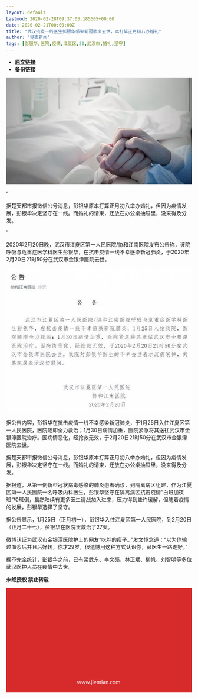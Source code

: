 ```yaml
---
layout: default
Lastmod: 2020-02-28T09:37:03.185605+00:00
date: 2020-02-21T00:00:00Z
title: "武汉抗疫一线医生彭银华感染新冠肺炎去世，本打算正月初八办婚礼"
author: "界面新闻"
tags: [彭银华,医院,疫情,江夏区,20,武汉市,婚礼,坚守]
---
```


* [**原文链接**](http://mp.weixin.qq.com/s?__biz=MjM5NTE0ODc2Nw==&amp;mid=2650463931&amp;idx=3&amp;sn=04e658f1137fcd426d1bcdb01f584c49&amp;chksm=bef2980b8985111d5f8d80cc7c994a1d3eab3b80ced193d561b083ceb0c25aa66bd05ee4dcc5#rd)
* [**备份链接**](http://archive.today/jrhBW)


![](/images/post/33c2193b62849d3d86aee25571f0ec01.jpg)

“

  

据楚天都市报微信公号消息，彭银华原本打算正月初八举办婚礼，但因为疫情发展，彭银华决定坚守在一线。而婚礼的请柬，还放在办公桌抽屉里，没来得及分发。

  

”

2020年2月20日晚，武汉市江夏区第一人民医院/协和江南医院发布公告称，该院呼吸与危重症医学科医生彭银华，在抗击疫情一线不幸感染新冠肺炎，于2020年2月20日21时50分在武汉市金银潭医院去世。  

![](/images/post/c5faf60868bfcc7ebf683062c6a61d87.jpg)

据公告内容，彭银华在抗击疫情一线不幸感染新冠肺炎，于1月25日入住江夏区第一人民医院，医院随即全力救治；1月30日病情加重，医院紧急将其送往武汉市金银潭医院治疗。因病情恶化，经抢救无效，于2月20日21时50分在武汉市金银潭医院去世。

据楚天都市报微信公号消息，彭银华原本打算正月初八举办婚礼，但因为疫情发展，彭银华决定坚守在一线。而婚礼的请柬，还放在办公桌抽屉里，没来得及分发。

据报道，从第一例新型冠状病毒感染的肺炎患者确诊，到隔离病区组建，作为江夏区第一人民医院一名呼吸内科医生，彭银华坚守在隔离病区抗击疫情“白班加夜班”轮班倒，虽然陆续有更多医生请战加入进来，压力得到些许缓解，但随着疫情的发展，彭银华选择了坚守。

据公告显示，1月25日（正月初一），彭银华入住江夏区第一人民医院，到2月20日（正月二十七），彭银华在医院里救治了27天。

微博认证为武汉市金银潭医院护士的网友“吃胖的瘦子\_ ”发文悼念道：“以为你输过血浆后并且后好转，你才29岁，很遗憾用这种方式认识你，彭医生一路走好。”

据不完全统计，彭银华之前，已有梁武东、李文亮、林正斌、柳帆、刘智明等多位武汉医护人员在疫情中去世。

  

  

**未经授权 禁止转载**

  

  

![](/images/post/3ef9527fd7edfb43b0c70486c7a956af.jpg)

